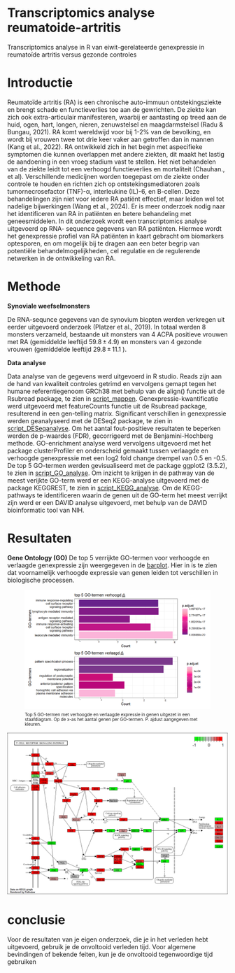 # Transcriptomics analyse reumatoide-artritis
Transcriptomics analyse in R van eiwit-gerelateerde genexpressie in reumatoïde artritis versus gezonde controles

# Introductie
Reumatoïde artritis (RA) is een chronische auto-immuun ontstekingsziekte en brengt schade en functieverlies toe aan de gewrichten. De ziekte kan zich ook extra-articulair manifesteren, waarbij er aantasting op treed aan de huid, ogen, hart, longen, nieren, zenuwstelsel en maagdarmstelsel (Radu & Bungau, 2021). RA komt wereldwijd voor bij 1-2% van de bevolking, en wordt bij vrouwen twee tot drie keer vaker aan getroffen dan in mannen (Kang et al., 2022). RA ontwikkeld zich in het begin met aspecifieke symptomen die kunnen overlappen met andere ziekten, dit maakt het lastig de aandoening in een vroeg stadium vast te stellen. Het niet behandelen van de ziekte leidt tot een verhoogd functieverlies en mortaliteit (Chauhan., et al). Verschillende medicijnen worden toegepast om de ziekte onder controle te houden en richten zich op ontstekingsmediatoren zoals tumornecrosefactor (TNF)-α, interleukine (IL)-6, en B-cellen. Deze behandelingen zijn niet voor iedere RA patiënt effectief, maar leiden wel tot nadelige bijwerkingen (Wang et al., 2024). Er is meer onderzoek nodig naar het identificeren van RA in patiënten en betere behandeling met geneesmiddelen. In dit onderzoek wordt een transcriptomics analyse uitgevoerd op RNA- sequence gegevens van RA patiënten. Hiermee wordt het genexpressie profiel van RA patiënten in kaart gebracht om
biomarkers optesporen, en om mogelijk bij te dragen aan een beter begrip van potentiële behandelmogelijkheden, cel regulatie en de regulerende netwerken in de ontwikkeling van RA.

# Methode
**Synoviale weefselmonsters**

De RNA-sequnce gegevens van de synovium biopten werden verkregen uit eerder uitgevoerd onderzoek (Platzer et al., 2019). In totaal werden 8 monsters verzameld, bestaande uit monsters van 4 ACPA positieve vrouwen met RA (gemiddelde leeftijd 59.8 ± 4.9) en monsters van 4 gezonde vrouwen (gemiddelde leeftijd 29.8 ± 11.1 ). 

**Data analyse**

Data analyse van de gegevens werd uitgevoerd in R studio. Reads zijn aan de hand van kwaliteit controles getrimd en vervolgens gemapt tegen het humane referentiegenoom GRCh38 met behulp van de align() functie uit de Rsubread package, te zien in [script_mappen](scripts/mapping_day_1.R). Genexpressie-kwantificatie werd uitgevoerd met featureCounts functie uit de Rsubread package, resulterend in een gen-telling matrix. Significant verschillen in genexpressie werden geanalyseerd met de DESeq2 package, te zien in [script_DESeqanalyse](scripts/Analyse_en_statistiek_day_3.R). Om het aantal fout-positieve resultaten te beperken werden de p-waardes (FDR), gecorrigeerd met de Benjamini-Hochberg methode. GO-enrichment analyse werd vervolgens uitgevoerd met het package clusterProfiler en onderscheid gemaakt tussen verlaagde en verhoogde genexpressie met een log2 fold change drempel van 0.5 en -0.5. De top 5 GO-termen werden gevisualiseerd met de package ggplot2 (3.5.2), te zien in [script_GO_analyse](scripts/GO_analysis_script.R). Om inzicht te krijgen in de pathway van de meest verijkte GO-term werd er  een KEGG-analyse uitgevoerd met de package KEGGREST, te zien in [script_KEGG_analyse](scripts/Analyse_en_statistiek_day_3.R). Om de KEGG-pathways te identificeren waarin de genen uit de GO-term het meest verrijkt zijn werd er een DAVID analyse uitgevoerd, met behulp van de DAVID bioinformatic tool van NIH.

# Resultaten 
**Gene Ontology (GO)**
De top 5 verrijkte GO-termen voor verhoogde en verlaagde genexpressie zijn weergegeven in de [barplot](resultaten/Top5_GOtermen.png). Hier in is te zien dat voornamelijk verhoogde expressie van genen leiden tot verschillen in biologische processen.

<figure style="text-align: left;">
  <img src="resultaten/Top5_GOtermen.png" alt="Top 5 GO-termen verlaagde en verhoogde expressie uitgezet in een barplot. X-as weergeeft de -10log (p.adjust), Y-as de GO-teremen" width="600">
  <figcaption style="font-size: 0.7em; margin-top: 4px;"> Top 5 GO-termen met verhoogde en verlaagde expressie in genen uitgezet in een staafdiagram. Op de x-as het aantal genen per GO-termen. P. ajdust aangegeven met kleuren.  </figcaption>
</figure>

<p align ="left">
<img src = "resultaten/hsa04660_pathview.png" alt = "hsa04660_pathview"
width = "600"/>
</p>


# conclusie 
Voor de resultaten van je eigen onderzoek, die je in het verleden hebt uitgevoerd, gebruik je de onvoltooid verleden tijd. 
Voor algemene bevindingen of bekende feiten, kun je de onvoltooid tegenwoordige tijd gebruiken

